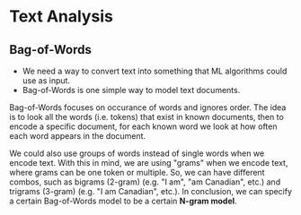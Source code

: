 # Text Analysis

## Bag-of-Words
- We need a way to convert text into something that ML algorithms could use as input.
- Bag-of-Words is one simple way to model text documents.

Bag-of-Words focuses on occurance of words and ignores order. The idea is to look all the words (i.e. tokens) that exist in known documents, then to encode a specific document, for each known word we look at how often each word appears in the document. 

We could also use groups of words instead of single words when we encode text. With this in mind, we are using "grams" when we encode text, where grams can be one token or multiple. So, we can have different combos, such as bigrams (2-gram) (e.g. "I am", "am Canadian", etc.) and trigrams (3-gram) (e.g. "I am Canadian", etc.). In conclusion, we can specify a certain Bag-of-Words model to be a certain **N-gram model**.